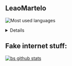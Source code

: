 ## LeaoMartelo



![Most used languages](https://github-readme-stats.vercel.app/api/top-langs/?username=leaomartelo2&layout=compact&theme=github_dark&hide=zig)


<details>
<sumary><strong>My favorite projects</strong></sumary>
<br>
<div align="center">

[![Wireframe](https://github-readme-stats.vercel.app/api/pin/?username=LeaoMartelo2&repo=wireframe_game&theme=github_dark&show_owner=true)](https://github.com/leaomartelo2/wireframe_game)
<img src="images/wireframe_menu.png" width=500/>

[![Wireframe Editor](https://github-readme-stats.vercel.app/api/pin/?username=LeaoMartelo2&repo=wireframe_editor&theme=github_dark&show_owner=true)](https://github.com/leaomartelo2/wireframe_editor)


[![LogNest](https://github-readme-stats.vercel.app/api/pin/?username=LeaoMartelo2&repo=lognest&theme=github_dark&show_owner=true)](https://github.com/leaomartelo2/lognest)
<img src="images/lognest_bigger.png" width=500/>

[![NestReader](https://github-readme-stats.vercel.app/api/pin/?username=LeaoMartelo2&repo=nestreader&theme=github_dark&show_owner=true)](https://github.com/leaomartelo2/nestreader)

</div>
</details>

## Fake internet stuff:

[![bs github stats](https://github-readme-stats.vercel.app/api?username=leaomartelo2&theme=github_dark&show_icons=true&layout=com)](https://github.com/LeaoMartelo)
